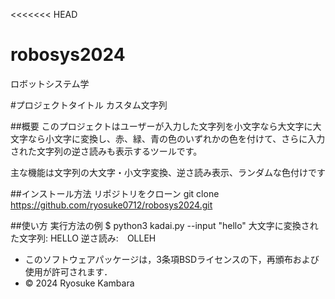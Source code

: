 <<<<<<< HEAD
# robosys2024

ロボットシステム学

#プロジェクトタイトル
カスタム文字列  

##概要
このプロジェクトはユーザーが入力した文字列を小文字なら大文字に大文字なら小文字に変換し、赤、緑、青の色のいずれかの色を付けて、さらに入力された文字列の逆さ読みも表示するツールです。

主な機能は文字列の大文字・小文字変換、逆さ読み表示、ランダムな色付けです

##インストール方法
リポジトリをクローン
git clone https://github.com/ryosuke0712/robosys2024.git

##使い方
実行方法の例
$ python3 kadai.py --input "hello"
大文字に変換された文字列: HELLO
逆さ読み:　OLLEH

- このソフトウェアパッケージは，3条項BSDライセンスの下，再頒布および使用が許可されます．
- © 2024 Ryosuke Kambara
